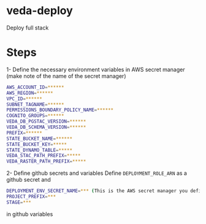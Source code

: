 # veda-deploy
Deploy full stack 

# Steps
1- Define the necessary environment variables in AWS secret manager (make note of the name of the secret manager)
```bash
AWS_ACCOUNT_ID=******
AWS_REGION=******
VPC_ID=******
SUBNET_TAGNAME=******
PERMISSIONS_BOUNDARY_POLICY_NAME=******
COGNITO_GROUPS=******
VEDA_DB_PGSTAC_VERSION=******
VEDA_DB_SCHEMA_VERSION=******
PREFIX=******
STATE_BUCKET_NAME=******
STATE_BUCKET_KEY=*****
STATE_DYNAMO_TABLE=*****
VEDA_STAC_PATH_PREFIX=*****
VEDA_RASTER_PATH_PREFIX=*****
```

2- Define github secrets and variables
Define `DEPLOYMENT_ROLE_ARN` as a github secret and
```bash 
DEPLOYMENT_ENV_SECRET_NAME=*** (This is the AWS secret manager you define the deployment env variables)
PROJECT_PREFIX=***
STAGE=*** 
```
in github variables 
